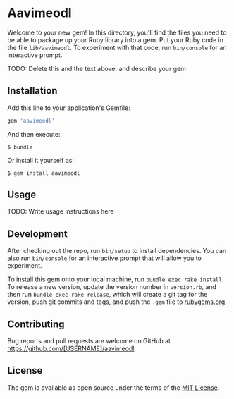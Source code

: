 # Aavimeodl

Welcome to your new gem! In this directory, you'll find the files you need to be able to package up your Ruby library into a gem. Put your Ruby code in the file `lib/aavimeodl`. To experiment with that code, run `bin/console` for an interactive prompt.

TODO: Delete this and the text above, and describe your gem

## Installation

Add this line to your application's Gemfile:

```ruby
gem 'aavimeodl'
```

And then execute:

    $ bundle

Or install it yourself as:

    $ gem install aavimeodl

## Usage

TODO: Write usage instructions here

## Development

After checking out the repo, run `bin/setup` to install dependencies. You can also run `bin/console` for an interactive prompt that will allow you to experiment.

To install this gem onto your local machine, run `bundle exec rake install`. To release a new version, update the version number in `version.rb`, and then run `bundle exec rake release`, which will create a git tag for the version, push git commits and tags, and push the `.gem` file to [rubygems.org](http://rubygems.org).

## Contributing

Bug reports and pull requests are welcome on GitHub at https://github.com/[USERNAME]/aavimeodl.

## License

The gem is available as open source under the terms of the [MIT License](https://opensource.org/licenses/MIT).
